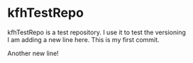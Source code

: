 # kfhTestRepo
kfhTestRepo is a test repository. I use it to test the versioning
<br/>
I am adding a new line here. This is my first commit.
<br>

Another new line!